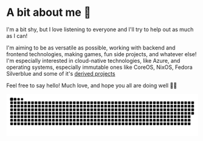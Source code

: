 # A bit about me 🌷

I'm a bit shy, but I love listening to everyone and I'll try to help out as much as I can!

I'm aiming to be as versatile as possible, working with backend and frontend technologies, making games, fun side projects, and whatever else! I'm especially interested in cloud-native technologies, like Azure, and operating systems, especially immutable ones like CoreOS, NixOS, Fedora Silverblue and some of it's [derived projects](https://universal-blue.org/)

Feel free to say hello! Much love, and hope you all are doing well 🌸💕

<picture>
  <source media="(prefers-color-scheme: dark)" srcset="https://raw.githubusercontent.com/tulilirockz/tulilirockz/4e9f5212aec0ed7d97ba8f8a228e72c5689a204e/github-snake-dark.svg" />
  <source media="(prefers-color-scheme: light)" srcset="https://raw.githubusercontent.com/tulilirockz/tulilirockz/4e9f5212aec0ed7d97ba8f8a228e72c5689a204e/github-snake.svg" />
  <img alt="github-snake" src="https://raw.githubusercontent.com/tulilirockz/tulilirockz/output/github-snake.svg" />
</picture>
